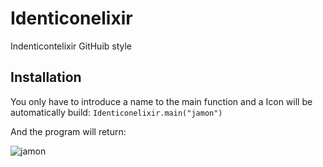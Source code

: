 # Identiconelixir

Indenticontelixir GitHuib style

## Installation

You only have to introduce a name to the main function and a Icon will be automatically build:
  ` Identiconelixir.main("jamon") `

And the program will return:

  ![jamon](https://user-images.githubusercontent.com/35577277/222986535-3ca10071-6021-4616-afb5-5429d2350f63.png)
